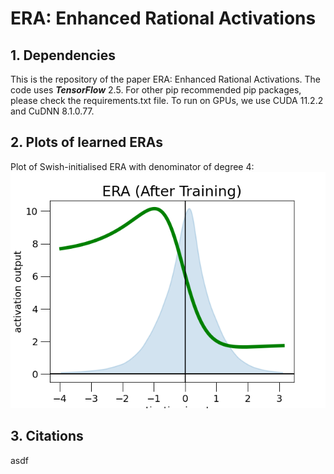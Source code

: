 # ERA: Enhanced Rational Activations

## 1. Dependencies
This is the repository of the paper ERA: Enhanced Rational Activations.
The code uses ***TensorFlow*** 2.5. For other pip recommended pip packages, please check the requirements.txt file. To run on GPUs, we use CUDA 11.2.2 and CuDNN 8.1.0.77.

## 2. Plots of learned ERAs
Plot of Swish-initialised ERA with denominator of degree 4:
![rational_approx](./Learned_ERAs/1701_new/after_rational0_y_act.png)

## 3. Citations
asdf
